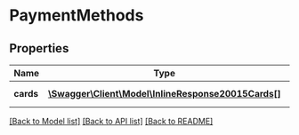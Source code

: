 # PaymentMethods

## Properties
Name | Type | Description | Notes
------------ | ------------- | ------------- | -------------
**cards** | [**\Swagger\Client\Model\InlineResponse20015Cards[]**](InlineResponse20015Cards.md) | List of cards | [optional] 

[[Back to Model list]](../README.md#documentation-for-models) [[Back to API list]](../README.md#documentation-for-api-endpoints) [[Back to README]](../README.md)


